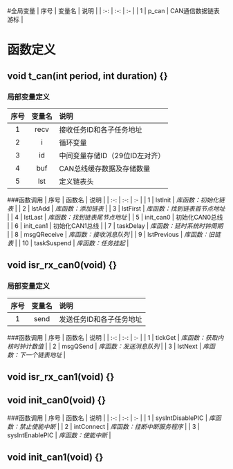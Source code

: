 #全局变量
| 序号 | 变量名 | 说明 |
| :-: | :-: | :- |
| 1 | p_can | CAN通信数据链表游标 |

# 函数定义

## void t_can(int period, int duration) {}

### 局部变量定义
| 序号 | 变量名 | 说明 |
| :-: | :-: | :- |
| 1 | recv | 接收任务ID和各子任务地址 |
| 2 | i | 循环变量 |
| 3 | id | 中间变量存储ID（29位ID左对齐） |
| 4 | buf | CAN总线缓存数据及存储数量 |
| 5 | lst | 定义链表头 |

###函数调用
| 序号 | 函数名 | 说明 |
| :-: | :-: | :- |
| 1 | lstInit | _库函数：初始化链表_ |
| 2 | lstAdd | _库函数：添加链表_ |
| 3 | lstFirst | _库函数：找到链表首节点地址_ |
| 4 | lstLast | _库函数：找到链表尾节点地址_ |
| 5 | init_can0 | 初始化CAN0总线 |
| 6 | init_can1 | 初始化CAN1总线 |
| 7 | taskDelay | _库函数：延时系统时钟周期_ |
| 8 | msgQReceive | _库函数：接收消息队列_ |
| 9 | lstPrevious | _库函数：旧链表_ |
| 10 | taskSuspend | _库函数：任务挂起_ |

## void isr_rx_can0(void) {}

### 局部变量定义

| 序号 | 变量名 | 说明 |
| :-: | :-: | :- |
| 1 | send | 发送任务ID和各子任务地址 |

###函数调用
| 序号 | 函数名 | 说明 |
| :-: | :-: | :- |
| 1 | tickGet | _库函数：获取内核时钟计数值_ |
| 2 | msgQSend | _库函数：发送消息队列_ |
| 3 | lstNext | _库函数：下一个链表地址_ |

## void isr_rx_can1(void) {}

## void init_can0(void) {}

###函数调用
| 序号 | 函数名 | 说明 |
| :-: | :-: | :- |
| 1 | sysIntDisablePIC | _库函数：禁止使能中断_ |
| 2 | intConnect | _库函数：挂断中断服务程序_ |
| 3 | sysIntEnablePIC | _库函数：使能中断_ |

## void init_can1(void) {}

